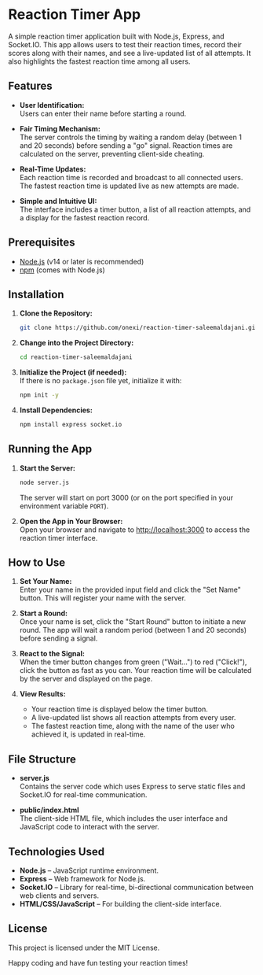 # Reaction Timer App  

A simple reaction timer application built with Node.js, Express, and Socket.IO. This app allows users to test their reaction times, record their scores along with their names, and see a live-updated list of all attempts. It also highlights the fastest reaction time among all users.  

## Features  

- **User Identification:**  
  Users can enter their name before starting a round.  

- **Fair Timing Mechanism:**  
  The server controls the timing by waiting a random delay (between 1 and 20 seconds) before sending a "go" signal. Reaction times are calculated on the server, preventing client-side cheating.  

- **Real-Time Updates:**  
  Each reaction time is recorded and broadcast to all connected users. The fastest reaction time is updated live as new attempts are made.  

- **Simple and Intuitive UI:**  
  The interface includes a timer button, a list of all reaction attempts, and a display for the fastest reaction record.  

## Prerequisites  

- [Node.js](https://nodejs.org/) (v14 or later is recommended)  
- [npm](https://www.npmjs.com/) (comes with Node.js)  

## Installation  

1. **Clone the Repository:**  
   ```sh
   git clone https://github.com/onexi/reaction-timer-saleemaldajani.git
   ```
   
2. **Change into the Project Directory:**  
   ```sh
   cd reaction-timer-saleemaldajani
   ```

3. **Initialize the Project (if needed):**  
   If there is no `package.json` file yet, initialize it with:  
   ```sh
   npm init -y
   ```

4. **Install Dependencies:**  
   ```sh
   npm install express socket.io
   ```

## Running the App  

1. **Start the Server:**  
   ```sh
   node server.js
   ```
   The server will start on port 3000 (or on the port specified in your environment variable `PORT`).  

2. **Open the App in Your Browser:**  
   Open your browser and navigate to [http://localhost:3000](http://localhost:3000) to access the reaction timer interface.  

## How to Use  

1. **Set Your Name:**  
   Enter your name in the provided input field and click the "Set Name" button. This will register your name with the server.  

2. **Start a Round:**  
   Once your name is set, click the "Start Round" button to initiate a new round. The app will wait a random period (between 1 and 20 seconds) before sending a signal.  

3. **React to the Signal:**  
   When the timer button changes from green ("Wait...") to red ("Click!"), click the button as fast as you can. Your reaction time will be calculated by the server and displayed on the page.  

4. **View Results:**  
   - Your reaction time is displayed below the timer button.  
   - A live-updated list shows all reaction attempts from every user.  
   - The fastest reaction time, along with the name of the user who achieved it, is updated in real-time.  

## File Structure  

- **server.js**  
  Contains the server code which uses Express to serve static files and Socket.IO for real-time communication.  

- **public/index.html**  
  The client-side HTML file, which includes the user interface and JavaScript code to interact with the server.  

## Technologies Used  

- **Node.js** – JavaScript runtime environment.  
- **Express** – Web framework for Node.js.  
- **Socket.IO** – Library for real-time, bi-directional communication between web clients and servers.  
- **HTML/CSS/JavaScript** – For building the client-side interface.  

## License  

This project is licensed under the MIT License.  

Happy coding and have fun testing your reaction times!  
